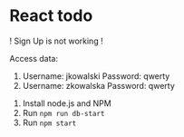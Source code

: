 # React todo
! Sign Up is not working !

Access data:
1. Username: jkowalski
   Password: qwerty
2. Username: zkowalska
   Password: qwerty

1) Install node.js and NPM
3) Run `npm run db-start`
4) Run `npm start`
